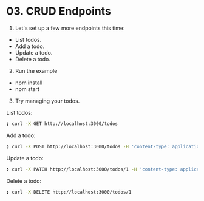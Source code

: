 # 03. CRUD Endpoints

1. Let's set up a few more endpoints this time:

  * List todos.
  * Add a todo.
  * Update a todo.
  * Delete a todo.

2. Run the example

  * npm install
  * npm start

3. Try managing your todos.

List todos:

```bash
❯ curl -X GET http://localhost:3000/todos
```

Add a todo:

```bash
❯ curl -X POST http://localhost:3000/todos -H 'content-type: application/json' -d '{ "id": 1, "title": "Foobar", "completed": false }'
```

Update a todo:

```bash
❯ curl -X PATCH http://localhost:3000/todos/1 -H 'content-type: application/json' -d '{ "completed": true }'
```

Delete a todo:

```bash
❯ curl -X DELETE http://localhost:3000/todos/1
```
